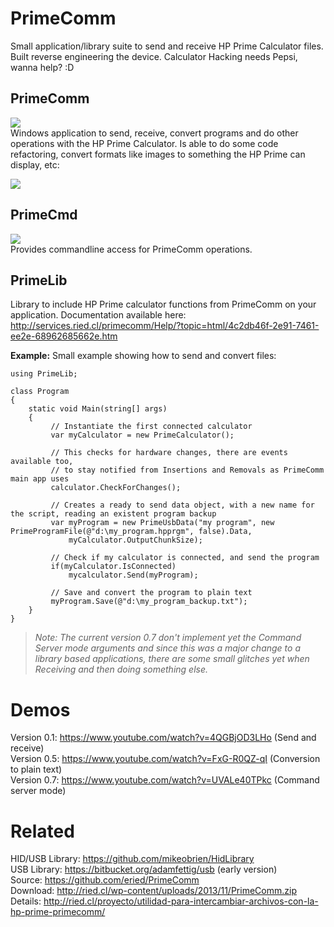 PrimeComm
=========

Small application/library suite to send and receive HP Prime Calculator files. Built reverse engineering the device. Calculator Hacking needs Pepsi, wanna help? :D<br>
<script src="paypal-button.min.js?merchant=LTJTUX8WPHPNW"
    data-button="donate"
    data-name="PrimeComm"
    data-amount="2.70"
></script>

PrimeComm
---------
<img src=http://content.screencast.com/users/erwinried/folders/Jing/media/e488be73-c0ed-4e80-ba96-43c48aaecd35/2013-12-03_0232.png /><br>
Windows application to send, receive, convert programs and do other operations with the HP Prime Calculator. Is able to do some code refactoring, convert formats like images to something the HP Prime can display, etc:

<img src=http://f.cl.ly/items/0H243P273M1g073a0N3C/Image%202013-12-22%20at%205.15.00%20PM.png /><br>

PrimeCmd
--------
<img src=http://content.screencast.com/users/erwinried/folders/Jing/media/d0cd4317-e707-45ec-ac81-425915332bba/2013-12-03_0229.png /><br>
Provides commandline access for PrimeComm operations.

PrimeLib
--------
Library to include HP Prime calculator functions from PrimeComm on your application. Documentation available here: http://services.ried.cl/primecomm/Help/?topic=html/4c2db46f-2e91-7461-ee2e-68962685662e.htm

__Example:__
Small example showing how to send and convert files:
    
    
    using PrimeLib;

    class Program
    {
        static void Main(string[] args)
        {
             // Instantiate the first connected calculator
             var myCalculator = new PrimeCalculator();
             
             // This checks for hardware changes, there are events available too, 
             // to stay notified from Insertions and Removals as PrimeComm main app uses
             calculator.CheckForChanges();
             
             // Creates a ready to send data object, with a new name for the script, reading an existent program backup
             var myProgram = new PrimeUsbData("my program", new PrimeProgramFile(@"d:\my_program.hpprgm", false).Data, 
                 myCalculator.OutputChunkSize);
             
             // Check if my calculator is connected, and send the program
             if(myCalculator.IsConnected)
                 mycalculator.Send(myProgram);
             
             // Save and convert the program to plain text
             myProgram.Save(@"d:\my_program_backup.txt"); 
        }
    }


>_Note: The current version 0.7 don't implement yet the Command Server mode arguments and since this was a major change to a library based applications, there are some small glitches yet when Receiving and then doing something else._


Demos
=====
Version 0.1: https://www.youtube.com/watch?v=4QGBjOD3LHo (Send and receive)<br>
Version 0.5: https://www.youtube.com/watch?v=FxG-R0QZ-qI (Conversion to plain text)<br>
Version 0.7: https://www.youtube.com/watch?v=UVALe40TPkc (Command server mode)<br>


Related
=======
HID/USB Library: https://github.com/mikeobrien/HidLibrary <br>
USB Library: https://bitbucket.org/adamfettig/usb (early version) <br>
Source: https://github.com/eried/PrimeComm <br>
Download: http://ried.cl/wp-content/uploads/2013/11/PrimeComm.zip <br> 
Details: http://ried.cl/proyecto/utilidad-para-intercambiar-archivos-con-la-hp-prime-primecomm/
